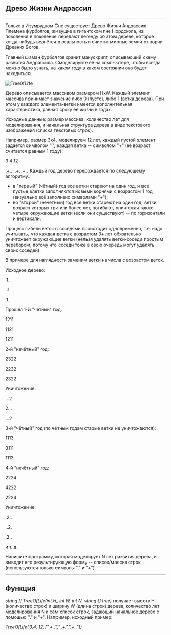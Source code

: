 ## Древо Жизни Андрассил
____
Только в Изумрудном Сне существует Древо Жизни Андрассил. Племена фурболгов, живущие в гигантском пне Нордскола, из поколения в поколение передают легенду об этом дереве, которое когда-нибудь вернётся в реальность и очистит мирные земли от порчи Древних Богов.

Главный шаман фурболгов хранит манускрипт, описывающий схему развития Андрассила. Смоделируйте её на компьютере, чтобы всегда можно было узнать, на каком году в каком состоянии оно будет находиться.

![TreeOfLife](github.com/ittkirsan/lessons-survivor/blob/main/tree.jpg)

Дерево описывается массивом размером HxW. Каждый элемент массива принимает значение либо 0 (пусто), либо 1 (ветка дерева). При этом у каждого элемента-ветки имеется дополнительная характеристика, равная сроку её жизни в годах.

Исходные данные: размер массива, количество лет для моделирования, и начальная структура дерева в виде текстового изображения (списка текстовых строк).

Например, размер 3x4, моделируем 12 лет, каждый пустой элемент задаётся символом ".", каждая ветка -- символом "+" (её возраст считается равным 1 году):

3 4 12

.+..
..+.
.+..
Каждый год дерево перерождается по следующему алгоритму:
- в "первый" (чётный) год все ветки стареют на один год, и все пустые клетки заполняются новыми корнями с возрастом 1 год (визуально всё заполнено символами "+");
- во "второй" (нечётный) год все ветки стареют на один год; ветки, возраст которых три или более лет, погибают, уничтожая также четыре окружающие ветки (если они существуют) -- по горизонтали и вертикали.

Процесс гибели веток с соседями происходит одновременно, т.е. надо учитывать, что каждая ветка с возрастом 3+ лет обязательно уничтожает окружающие ветки (нельзя удалять ветки-соседи простым перебором, потому что соседи тоже в свою очередь могут удалять своих соседей).

В примере для наглядности заменим ветки на числа с возрастом веток.

Исходное дерево:

.1..

..1.

.1..

Прошёл 1-й "чётный" год:

1211

1121

1211  

2-й "нечётный" год:

2322

2232

2322

Уничтожение:

...2

2...

...2

3-й "чётный" год (по чётным годам старые ветки не уничтожаются):

1113

3111

1113

4-й "нечётный" год:

2224

4222

2224

Уничтожение:

.2..

..2.

.2..

и т. д.

Напишите программу, которая моделирует N лет развития дерева, и выводит его результирующую форму -- список/массив строк (используются только символы "." и "+").
____
## Функция

*string [] TreeOfLife(int H, int W, int N, string [] tree)*
получает высоту H (количество строк) и ширину W (длина строк) дерева, количество лет моделирования N и сам список строк, задающий начальное дерево с помощью "." и "+".
Например, исходный пример:

*TreeOfLife(3,4, 12, [".+..","..+.",".+.."])* 